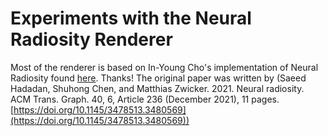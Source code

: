 # Experiments with the Neural Radiosity Renderer

Most of the renderer is based on In-Young Cho's implementation of Neural Radiosity found [here](https://github.com/krafton-ai/neural-radiosity-tutorial-mitsuba3/blob/main/neural_radiosity.ipynb). Thanks!
The original paper was written by (Saeed Hadadan, Shuhong Chen, and Matthias
Zwicker. 2021. Neural radiosity. ACM Trans. Graph. 40, 6, Article 236 (December
2021), 11 pages.
[https://doi.org/10.1145/3478513.3480569](https://doi.org/10.1145/3478513.3480569))

  


